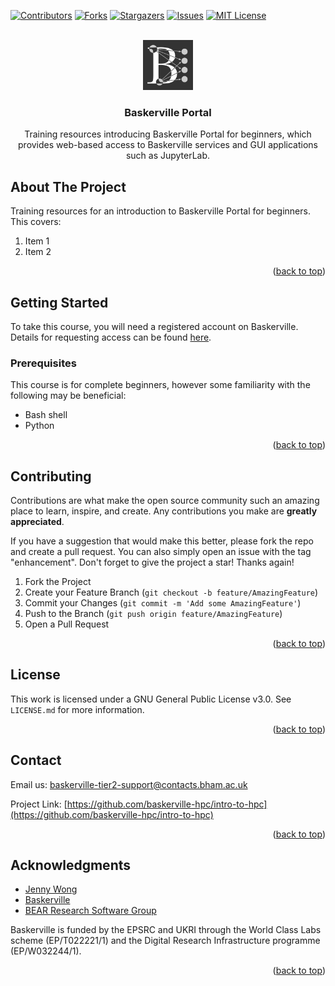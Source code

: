 <a name="readme-top"></a>

<!-- PROJECT SHIELDS -->
[![Contributors][contributors-shield]][contributors-url]
[![Forks][forks-shield]][forks-url]
[![Stargazers][stars-shield]][stars-url]
[![Issues][issues-shield]][issues-url]
[![MIT License][license-shield]][license-url]



<!-- PROJECT LOGO -->
<br />
<div align="center">
  <a href="https://github.com/baskerville-hpc/baskerville-portal">
    <img src="images/logo.png" alt="Logo" width="80" height="80">
  </a>

<h3 align="center">Baskerville Portal</h3>

  <p align="center">
    Training resources introducing Baskerville Portal for beginners, which provides web-based access to Baskerville services and GUI applications such as JupyterLab.
    <br />
  </p>
</div>



<!-- ![screenshot](images/logo.png) TODO: replace with screenshot -->

<!-- ABOUT THE PROJECT -->
## About The Project

Training resources for an introduction to Baskerville Portal for beginners. This covers:

1. Item 1
2. Item 2


<p align="right">(<a href="#readme-top">back to top</a>)</p>



<!-- GETTING STARTED -->
## Getting Started

To take this course, you will need a registered account on Baskerville. Details for requesting access can be found [here](https://docs.baskerville.ac.uk/request-access/).

### Prerequisites

This course is for complete beginners, however some familiarity with the following may be beneficial:

- Bash shell
- Python


<p align="right">(<a href="#readme-top">back to top</a>)</p>



<!-- CONTRIBUTING -->
## Contributing

Contributions are what make the open source community such an amazing place to learn, inspire, and create. Any contributions you make are **greatly appreciated**.

If you have a suggestion that would make this better, please fork the repo and create a pull request. You can also simply open an issue with the tag "enhancement".
Don't forget to give the project a star! Thanks again!

1. Fork the Project
2. Create your Feature Branch (`git checkout -b feature/AmazingFeature`)
3. Commit your Changes (`git commit -m 'Add some AmazingFeature'`)
4. Push to the Branch (`git push origin feature/AmazingFeature`)
5. Open a Pull Request

<p align="right">(<a href="#readme-top">back to top</a>)</p>



<!-- LICENSE -->
## License

This work is licensed under a GNU General Public License v3.0. See `LICENSE.md` for more information.

<p align="right">(<a href="#readme-top">back to top</a>)</p>



<!-- CONTACT -->
## Contact

Email us: baskerville-tier2-support@contacts.bham.ac.uk

Project Link: [https://github.com/baskerville-hpc/intro-to-hpc](https://github.com/baskerville-hpc/intro-to-hpc)

<p align="right">(<a href="#readme-top">back to top</a>)</p>



<!-- ACKNOWLEDGMENTS -->
## Acknowledgments

* [Jenny Wong](https://github.com/jnywong)
* [Baskerville](https://github.com/baskerville-hpc)
* [BEAR Research Software Group](https://github.com/bear-rsg)

Baskerville is funded by the EPSRC and UKRI through the World Class Labs scheme (EP/T022221/1) and the Digital Research Infrastructure programme (EP/W032244/1).

<p align="right">(<a href="#readme-top">back to top</a>)</p>



<!-- MARKDOWN LINKS & IMAGES -->
<!-- https://www.markdownguide.org/basic-syntax/#reference-style-links -->
[contributors-shield]: https://img.shields.io/github/contributors/baskerville-hpc/baskerville-portal.svg?style=for-the-badge
[contributors-url]: https://github.com/baskerville-hpc/baskerville-portal/graphs/contributors
[forks-shield]: https://img.shields.io/github/forks/baskerville-hpc/baskerville-portal.svg?style=for-the-badge
[forks-url]: https://github.com/baskerville-hpc/baskerville-portal/network/members
[stars-shield]: https://img.shields.io/github/stars/baskerville-hpc/baskerville-portal.svg?style=for-the-badge
[stars-url]: https://github.com/baskerville-hpc/baskerville-portal/stargazers
[issues-shield]: https://img.shields.io/github/issues/baskerville-hpc/baskerville-portal.svg?style=for-the-badge
[issues-url]: https://github.com/baskerville-hpc/baskerville-portal/issues
[license-shield]: https://img.shields.io/github/license/baskerville-hpc/baskerville-portal.svg?style=for-the-badge
[license-url]: http://creativecommons.org/licenses/by-sa/4.0/
